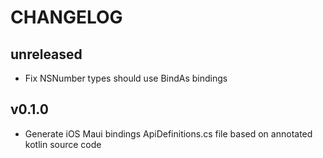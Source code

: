 # CHANGELOG

## unreleased

- Fix NSNumber types should use BindAs bindings

## v0.1.0

- Generate iOS Maui bindings ApiDefinitions.cs file based on annotated kotlin source code
